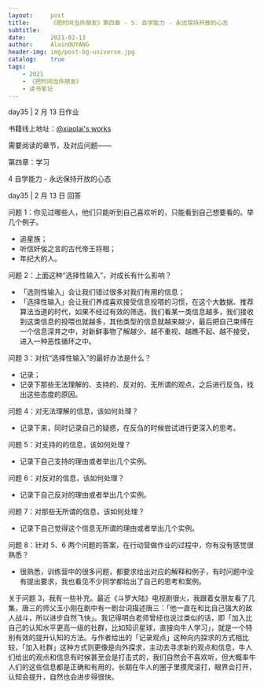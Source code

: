 ```yaml
---
layout:     post
title:      《把时间当作朋友》第四章 - 5. 自学能力 - 永远保持开放的心态
subtitle:   
date:       2021-02-13
author:     AlainOUYANG
header-img: img/post-bg-universe.jpg
catalog:    true
tags:
    - 2021
    - 《把时间当作朋友》
    - 读书笔记
---
```


<!-- # 《把时间当作朋友》第四章 - 5. 自学能力 - 永远保持开放的心态 -->

day35 \| 2 月 13 日作业

书籍线上地址：[@xiaolai's works](http://lixiaolai.com/#/befriending-time/)

需要阅读的章节，及对应问题——

第四章：学习

4 自学能力 - 永远保持开放的心态

day35 \| 2 月 13 日 回答

问题 1：你见过哪些人，他们只能听到自己喜欢听的，只能看到自己想要看的。举几个例子。

- 追星族；
- 听信奸佞之言的古代帝王将相；
- 年纪大的人。

问题 2：上面这种“选择性输入”，对成长有什么影响？

- 「选则性输入」会让我们错过很多对我们有用的信息；
- 「选择性输入」会让我们养成喜欢接受信息投喂的习惯，在这个大数据、推荐算法当道的时代，如果不经过有效的筛选，我们看某一类信息越多，我们接收到这类信息的投喂也就越多，其他类型的信息就越来越少，最后把自己束缚在一个信息深井之中，对新鲜事物了解越少、越不重视、越瞧不起、越不接受，进入一种恶性循环之中。

问题 3：对抗“选择性输入”的最好办法是什么？

- 记录；
- 记录下那些无法理解的、支持的、反对的、无所谓的观点，之后进行反刍，找出这些态度的原因。

问题 4：对无法理解的信息，该如何处理？

- 记录下来，同时记录自己的疑惑，在反刍的时候尝试进行更深入的思考。

问题 5：对支持的的信息，该如何处理？

- 记录下自己支持的理由或者举出几个实例。

问题 6：对反对的信息，该如何处理？

- 记录下自己反对的理由或者举出几个实例。

问题 7：对那些无所谓的信息，该如何处理？

- 记录下自己觉得这个信息无所谓的理由或者举出几个实例。

问题 8：针对 5、6 两个问题的答案，在行动营做作业的过程中，你有没有感觉很熟悉？

- 很熟悉，训练营中的很多问题，都要求给出对应的解释和例子，有时问题中没有提出要求，我也看见不少同学都给出了自己的思考和案例。

关于问题 3，我有一些补充。最近《斗罗大陆》电视剧很火，我跟着女朋友看了几集，唐三的师父玉小刚在剧中有一剧台词描述唐三：「他一直在和比自己强大的敌人战斗，所以进步自然飞快」。我记得明白老师曾经也说过类似的话，即「加入比自己的认知水平更高一级的社群，比如知识星球，直接向牛人学习」，就是一个特别有效的提升认知的方法。与作者给出的「记录观点」这种向内探求的方式相比较，「加入社群」这种方式则更像是向外探求，主动去寻求新的观点和信息，牛人们给出的观点和信息有时候甚至会是打击式的，我们自然会不喜欢听，但大概率牛人们的这些信息都是正确和有用的，长期在牛人的圈子里摸爬滚打，眼界会打开，认知会提升，自然也会进步得很快。
